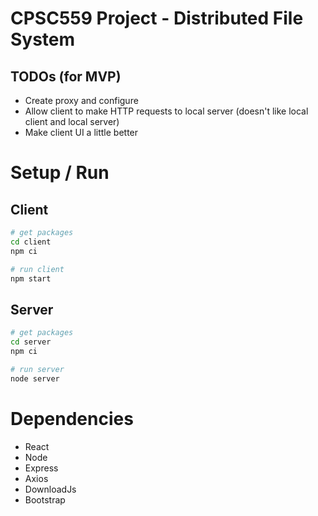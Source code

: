 # CPSC559 Project - Distributed File System

## TODOs (for MVP)
- Create proxy and configure
- Allow client to make HTTP requests to local server (doesn't like local client and local server)
- Make client UI a little better

# Setup / Run
## Client
```bash
# get packages
cd client
npm ci

# run client
npm start
```
## Server
```bash
# get packages
cd server
npm ci

# run server
node server
```


# Dependencies
- React
- Node
- Express
- Axios
- DownloadJs
- Bootstrap